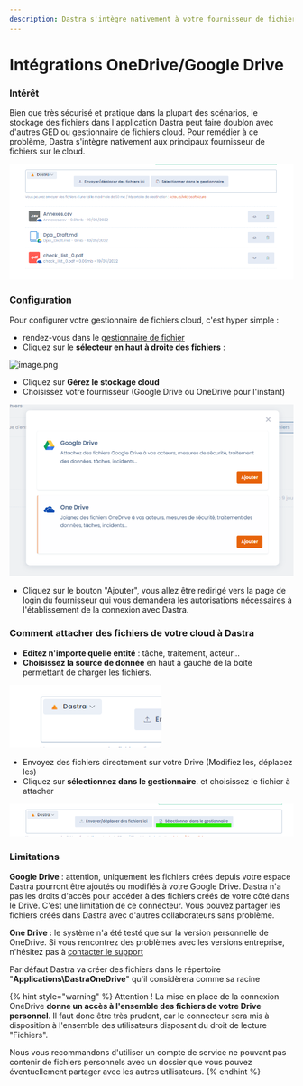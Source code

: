 ```yaml
---
description: Dastra s'intègre nativement à votre fournisseur de fichiers cloud préféré
---
```


# Intégrations OneDrive/Google Drive

### Intérêt

Bien que très sécurisé et pratique dans la plupart des scénarios, le stockage des fichiers dans l'application Dastra peut faire doublon avec d'autres GED ou gestionnaire de fichiers cloud. Pour remédier à ce problème, Dastra s'intègre nativement aux principaux fournisseur de fichiers sur le cloud.

![](<../../.gitbook/assets/image (280).png>)

### Configuration

Pour configurer votre gestionnaire de fichiers cloud, c'est hyper simple :

* rendez-vous dans le [gestionnaire de fichier](https://app.dastra.eu/workspace/0/referentials/folders)
* Cliquez sur le **sélecteur en haut à droite des fichiers** :&#x20;

![image.png](https://static.dastra.eu/richtextbackoffice/511cd52b-858d-482b-805f-e0ed97f018a7/image.png)

* Cliquez sur **Gérez le stockage cloud**
* Choisissez votre fournisseur (Google Drive ou OneDrive pour l'instant)

![](<../../.gitbook/assets/image (244).png>)

* Cliquez sur le bouton "Ajouter", vous allez être redirigé vers la page de login du fournisseur qui vous demandera les autorisations nécessaires à l'établissement de la connexion avec Dastra.

### Comment attacher des fichiers de votre cloud à Dastra

* **Editez n'importe quelle entité** : tâche, traitement, acteur...&#x20;
* **Choisissez la source de donnée** en haut à gauche de la boîte permettant de charger les fichiers.

![](<../../.gitbook/assets/image (343).png>)

* Envoyez des fichiers directement sur votre Drive (Modifiez les, déplacez les)
* Cliquez sur **sélectionnez dans le gestionnaire**. et choisissez le fichier à attacher

![](<../../.gitbook/assets/image (76).png>)



### Limitations

**Google Drive** : attention, uniquement les fichiers créés depuis votre espace Dastra pourront être ajoutés ou modifiés à votre Google Drive. Dastra n'a pas les droits d'accès pour accéder à des fichiers créés de votre côté dans le Drive. C'est une limitation de ce connecteur. Vous pouvez partager les fichiers créés dans Dastra avec d'autres collaborateurs sans problème.

**One Drive :** le système n'a été testé que sur la version personnelle de OneDrive.  Si vous rencontrez des problèmes avec les versions entreprise, n'hésitez pas à [contacter le support](https://www.dastra.eu/fr/contact?type=support)

Par défaut Dastra va créer des fichiers dans le répertoire "**Applications\DastraOneDrive**" qu'il considèrera comme sa racine

{% hint style="warning" %}
Attention ! La mise en place de la connexion OneDrive **donne un accès à l'ensemble des fichiers de votre Drive personnel**. Il faut donc être très prudent, car le connecteur sera mis à disposition à l'ensemble des utilisateurs disposant du droit de lecture "Fichiers".

Nous vous recommandons d'utiliser un compte de service ne pouvant pas contenir de fichiers personnels avec un dossier que vous pouvez éventuellement partager avec les autres utilisateurs.
{% endhint %}
